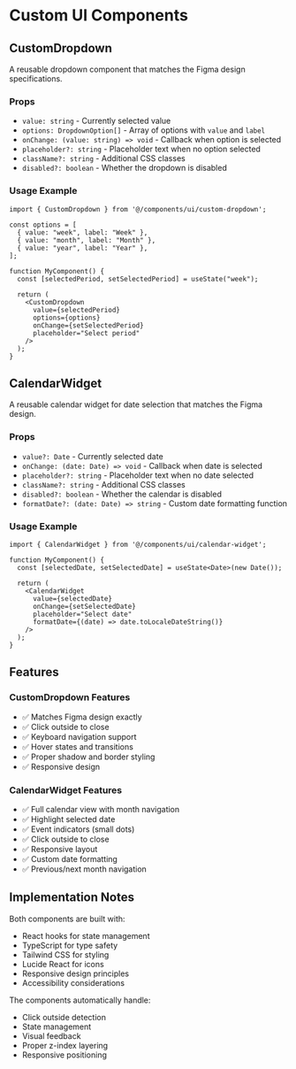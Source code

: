 # Custom UI Components

## CustomDropdown

A reusable dropdown component that matches the Figma design specifications.

### Props
- `value: string` - Currently selected value
- `options: DropdownOption[]` - Array of options with `value` and `label`
- `onChange: (value: string) => void` - Callback when option is selected
- `placeholder?: string` - Placeholder text when no option selected
- `className?: string` - Additional CSS classes
- `disabled?: boolean` - Whether the dropdown is disabled

### Usage Example
```tsx
import { CustomDropdown } from '@/components/ui/custom-dropdown';

const options = [
  { value: "week", label: "Week" },
  { value: "month", label: "Month" },
  { value: "year", label: "Year" },
];

function MyComponent() {
  const [selectedPeriod, setSelectedPeriod] = useState("week");

  return (
    <CustomDropdown
      value={selectedPeriod}
      options={options}
      onChange={setSelectedPeriod}
      placeholder="Select period"
    />
  );
}
```

## CalendarWidget

A reusable calendar widget for date selection that matches the Figma design.

### Props
- `value?: Date` - Currently selected date
- `onChange: (date: Date) => void` - Callback when date is selected
- `placeholder?: string` - Placeholder text when no date selected
- `className?: string` - Additional CSS classes
- `disabled?: boolean` - Whether the calendar is disabled
- `formatDate?: (date: Date) => string` - Custom date formatting function

### Usage Example
```tsx
import { CalendarWidget } from '@/components/ui/calendar-widget';

function MyComponent() {
  const [selectedDate, setSelectedDate] = useState<Date>(new Date());

  return (
    <CalendarWidget
      value={selectedDate}
      onChange={setSelectedDate}
      placeholder="Select date"
      formatDate={(date) => date.toLocaleDateString()}
    />
  );
}
```

## Features

### CustomDropdown Features
- ✅ Matches Figma design exactly
- ✅ Click outside to close
- ✅ Keyboard navigation support
- ✅ Hover states and transitions
- ✅ Proper shadow and border styling
- ✅ Responsive design

### CalendarWidget Features
- ✅ Full calendar view with month navigation
- ✅ Highlight selected date
- ✅ Event indicators (small dots)
- ✅ Click outside to close
- ✅ Responsive layout
- ✅ Custom date formatting
- ✅ Previous/next month navigation

## Implementation Notes

Both components are built with:
- React hooks for state management
- TypeScript for type safety
- Tailwind CSS for styling
- Lucide React for icons
- Responsive design principles
- Accessibility considerations

The components automatically handle:
- Click outside detection
- State management
- Visual feedback
- Proper z-index layering
- Responsive positioning
